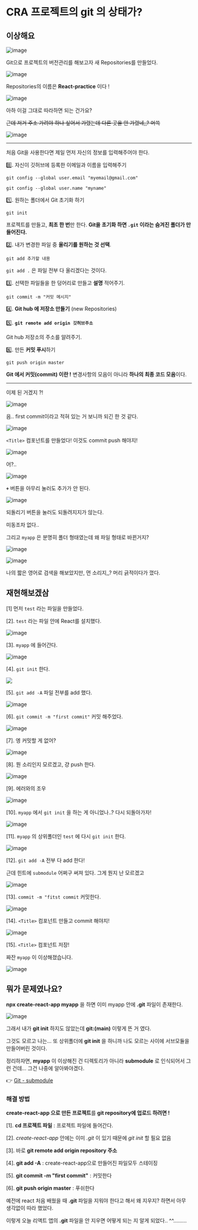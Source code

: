 # CRA 프로젝트의 git 의 상태가?

## 이상해요

![image](https://user-images.githubusercontent.com/76990149/160525370-440893ec-1240-4550-8a8c-915670f65ceb.png)

Git으로 프로젝트의 버전관리를 해보고자 새 Repositories를 만들었다.

![image](https://user-images.githubusercontent.com/76990149/160525386-dec11612-db01-4212-9e17-1d3639e31584.png)

Repositories의 이름은 **React-practice** 이다 !

![image](https://user-images.githubusercontent.com/76990149/160525412-9e1d2ca3-343f-4518-8163-57b092c5d7fa.png)

아하 이걸 그대로 따라하면 되는 건가요?

~~근데 저거 주소 가려야 하나 싶어서 가렸는데 다른 곳을 안 가렸네,,? 머쓱~~

![image](https://user-images.githubusercontent.com/76990149/160525432-7ba94f33-a6cd-4b2b-9330-c63e7d89db6d.png)

---

처음 Git을 사용한다면 제일 먼저 자신의 정보를 입력해주어야 한다.

0️⃣. 자신이 깃허브에 등록한 이메일과 이름을 입력해주기  
```
git config --global user.email "myemail@gmail.com"
```
```
git config --global user.name "myname"
```


1️⃣. 원하는 폴더에서 Git 초기화 하기
```
git init
```
프로젝트를 만들고, **최초 한 번**만 한다.
**Git을 초기화 하면 `.git` 이라는 숨겨진 폴더가 만들어진다.**

2️⃣. 내가 변경한 파일 중 **올리기를 원하는 것 선택**. 
```
git add 추가할 내용
```
`git add .` 은 파일 전부 다 올리겠다는 것이다.

3️⃣. 선택한 파일들을 한 덩어리로 만들고 **설명** 적어주기.
```
git commit -m "커밋 메시지"
```

4️⃣. **Git hub 에 저장소 만들기** (new Repositories)

5️⃣. **`git remote add origin 깃허브주소`**

Git hub 저장소의 주소를 알려주기.

6️⃣. 만든 **커밋 푸시**하기 
```
git push origin master
```
**Git 에서 커밋(commit) 이란 !**
변경사항의 모음이 아니라 **하나의 최종 코드 모음**이다.

---

이제 된 거겠지 ?!

![image](https://user-images.githubusercontent.com/76990149/160525760-8fbf6d16-8e77-4d01-8c4e-c9e2981c9b50.png)

음.. first commit이라고 적혀 있는 거 보니까 되긴 한 것 같다.

![image](https://user-images.githubusercontent.com/76990149/160525764-8b61e57e-c114-4adf-abc8-e5f0f3f8a2f3.png)

`<Title>` 컴포넌트를 만들었다! 이것도 commit push 해야지!

![image](https://user-images.githubusercontent.com/76990149/160525771-11783bca-56ac-47e3-b3cf-b64cae498033.png)

어?..

![image](https://user-images.githubusercontent.com/76990149/160525788-617c48a3-5c8b-4506-94a4-826267ecea10.png)

**`+`**  버튼을 아무리 눌러도 추가가 안 된다. 

![image](https://user-images.githubusercontent.com/76990149/160525799-ffe5d900-eb8f-4367-af50-e7293d37eaf6.png)

되돌리기 버튼을 눌러도 되돌려지지가 않는다. 

미동조차 없다..


그리고 `myapp` 은 분명히 폴더 형태였는데 왜 파일 형태로 바뀐거지?

![image](https://user-images.githubusercontent.com/76990149/160525816-9bec8e4f-9278-49c4-afb6-7b7630eda5ec.png)

![image](https://user-images.githubusercontent.com/76990149/160525819-a0480d1e-a7ad-413b-aa79-3899495c71f5.png)

나의 짧은 영어로 검색을 해보았지만, 먼 소리지,,? 머리 긁적이다가 껐다.


## 재현해보겠삼

[1] 먼저 `test` 라는 파일을 만들었다.

[2]. `test` 라는 파일 안에 React를 설치했다.

![image](https://user-images.githubusercontent.com/76990149/160525889-0126adec-cedb-4de0-9cc9-3a1a03af5e7b.png)

[3]. `myapp` 에 들어간다.

![image](https://user-images.githubusercontent.com/76990149/160525900-cd276bb4-0822-452e-ade0-53e187d8a91d.png)

[4]. `git init` 한다.

![](https://images.velog.io/images/pongdang/post/587a0949-9684-459d-b234-15199c95344f/%E1%84%89%E1%85%B3%E1%84%8F%E1%85%B3%E1%84%85%E1%85%B5%E1%86%AB%E1%84%89%E1%85%A3%E1%86%BA%202022-01-27%20%E1%84%8B%E1%85%A9%E1%84%92%E1%85%AE%207.50.07.png)

[5]. `git add -A` 파일 전부를 add 했다.

![image](https://user-images.githubusercontent.com/76990149/160525927-a5f558f7-7a18-4264-91e9-a0e64b93b998.png)

[6]. `git commit -m "first commit"` 커밋 해주었다.

![image](https://user-images.githubusercontent.com/76990149/160525942-df3b470f-6017-4ba1-b890-4eb1304af743.png)

[7]. 엥 커밋할 게 없어?

![image](https://user-images.githubusercontent.com/76990149/160525986-e4552a77-8795-4371-bfda-c324cbc0af22.png)

[8]. 뭔 소리인지 모르겠고, 걍 push 한다.

![image](https://user-images.githubusercontent.com/76990149/160526119-65fe23ee-a6ca-42f3-bea6-c93981df1b23.png)

[9]. 에러와의 조우 

![image](https://user-images.githubusercontent.com/76990149/160526204-2025c872-7729-4da3-9fc6-0937b2c9e46f.png)

[10]. `myapp` 에서 `git init` 을 하는 게 아니었나..? 
다시 되돌아가자!

![image](https://user-images.githubusercontent.com/76990149/160526213-9bf0eb1d-ce85-418c-952b-84ef41926aeb.png)

[11]. `myapp` 의 상위폴더인 `test` 에 다시 `git init` 한다.

![image](https://user-images.githubusercontent.com/76990149/160526231-f1bf7352-a696-476d-8aac-030b6e16fd30.png)

[12]. `git add -A` 전부 다 add 한다!

근데 힌트에 `submodule` 어쩌구 써져 있다. 그게 뭔지 난 모르겠고

![image](https://user-images.githubusercontent.com/76990149/160526246-78625ac7-9e32-4d07-8536-1ace4fadc128.png)

[13]. `commit -m "fitst commit`  커밋한다.

![image](https://user-images.githubusercontent.com/76990149/160526257-dccc24a6-1d82-4ddf-910d-066fa77b8b0f.png)

[14]. `<Title>` 컴포넌트 만들고 commit 해야지!

![image](https://user-images.githubusercontent.com/76990149/160526263-cc97173f-c8a3-42cb-976e-62b998e23e03.png)

[15]. `<Title>` 컴포넌트 저장! 

짜잔 `myapp` 이 이상해졌습니다.

![image](https://user-images.githubusercontent.com/76990149/160526283-02a7950a-a2e9-431f-9627-0420b9b43968.png)

## 뭐가 문제였나요?

**npx create-react-app myapp** 을 하면 이미 myapp 안에 **.git**  파일이 존재한다.

![image](https://user-images.githubusercontent.com/76990149/160526335-a6e80bfa-9901-48e9-b636-d342a13f3658.png)

그래서 내가 **git init** 하지도 않았는데 **git:(main)** 이렇게 뜬 거 였다. 

그것도 모르고 나는... 
또 상위폴더에 **git init** 을 하니까 나도 모르는 사이에 서브모듈을 만들어버린 것이다.


정리하자면, **myapp** 이 이상해진 건 디렉토리가 아니라 **submodule** 로 인식되어서 그런 건데... 그건 나중에 알아봐야겠다.

👉 [Git - submodule](https://git-scm.com/book/ko/v2/Git-%EB%8F%84%EA%B5%AC-%EC%84%9C%EB%B8%8C%EB%AA%A8%EB%93%88)


### 해결 방법

**create-react-app 으로 만든 프로젝트**를 **git repository에 업로드 하려면 !** 

[1]. **cd 프로젝트 파일**
: 프로젝트 파일에 들어간다.

[2]. *create-react-app* 안에는 이미 *.git* 이 있기 때문에 *git init* 할 필요 없음

[3]. 바로 **git remote add origin repository 주소**

[4]. **git add -A**
: create-react-app으로 만들어진 파일모두 스테이징

[5]. **git commit -m "first commit"**
: 커밋한다

[6]. **git push origin master**
: 푸쉬한다

예전에 react 처음 배웠을 때 **.git** 파일을 지워야 한다고 해서 왜 지우지? 하면서 아무 생각없이 따라 했었다.

이렇게 오늘 리액트 앱의 **.git** 파일을 안 지우면 어떻게 되는 지 알게 되었다.. ^^.........